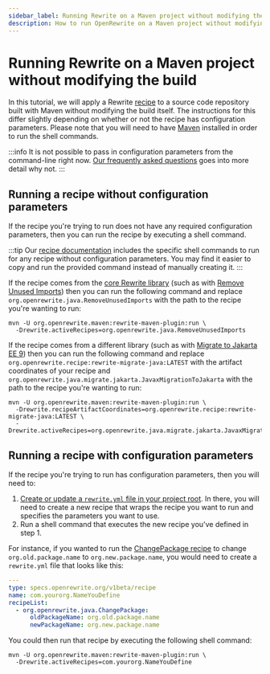 ```yaml
---
sidebar_label: Running Rewrite on a Maven project without modifying the build
description: How to run OpenRewrite on a Maven project without modifying any of the build files.
---
```


# Running Rewrite on a Maven project without modifying the build

In this tutorial, we will apply a Rewrite [recipe](../concepts-and-explanations/recipes.md) to a source code repository built with Maven without modifying the build itself. The instructions for this differ slightly depending on whether or not the recipe has configuration parameters. Please note that you will need to have [Maven](https://maven.apache.org/download.cgi) installed in order to run the shell commands.

:::info
It is not possible to pass in configuration parameters from the command-line right now.
[Our frequently asked questions](../reference/faq.md#is-it-possible-to-update-only-a-few-files-with-a-recipe-rather-than-all-of-them) goes into more detail why not.
:::


## Running a recipe without configuration parameters

If the recipe you're trying to run does not have any required configuration parameters, then you can run the recipe by executing a shell command.

:::tip
Our [recipe documentation](/recipes) includes the specific shell commands to run for any recipe without configuration parameters. You may find it easier to copy and run the provided command instead of manually creating it.
:::

If the recipe comes from the [core Rewrite library](https://github.com/openrewrite/rewrite) (such as with [Remove Unused Imports](../recipes/java/removeunusedimports.md)) then you can run the following command and replace `org.openrewrite.java.RemoveUnusedImports` with the path to the recipe you're wanting to run: 

```shell
mvn -U org.openrewrite.maven:rewrite-maven-plugin:run \
  -Drewrite.activeRecipes=org.openrewrite.java.RemoveUnusedImports
```

If the recipe comes from a different library (such as with [Migrate to Jakarta EE 9](../recipes/java/migrate/jakarta/javaxmigrationtojakarta.md)) then you can run the following command and replace `org.openrewrite.recipe:rewrite-migrate-java:LATEST` with the artifact coordinates of your recipe and `org.openrewrite.java.migrate.jakarta.JavaxMigrationToJakarta` with the path to the recipe you're wanting to run:

```shell
mvn -U org.openrewrite.maven:rewrite-maven-plugin:run \
  -Drewrite.recipeArtifactCoordinates=org.openrewrite.recipe:rewrite-migrate-java:LATEST \
  -Drewrite.activeRecipes=org.openrewrite.java.migrate.jakarta.JavaxMigrationToJakarta
```

## Running a recipe with configuration parameters

If the recipe you're trying to run has configuration parameters, then you will need to:

1. [Create or update a `rewrite.yml` file in your project root](../running-recipes/getting-started.md#step-5-run-a-recipe-with-yaml-configuration). In there, you will need to create a new recipe that wraps the recipe you want to run and specifies the parameters you want to use.
2. Run a shell command that executes the new recipe you've defined in step 1.

For instance, if you wanted to run the [ChangePackage recipe](../recipes/java/changepackage.md) to change `org.old.package.name` to `org.new.package.name`, you would need to create a `rewrite.yml` file that looks like this: 

```yaml
---
type: specs.openrewrite.org/v1beta/recipe
name: com.yourorg.NameYouDefine
recipeList:
  - org.openrewrite.java.ChangePackage:
      oldPackageName: org.old.package.name
      newPackageName: org.new.package.name
```

You could then run that recipe by executing the following shell command:

```shell
mvn -U org.openrewrite.maven:rewrite-maven-plugin:run \
  -Drewrite.activeRecipes=com.yourorg.NameYouDefine
```
